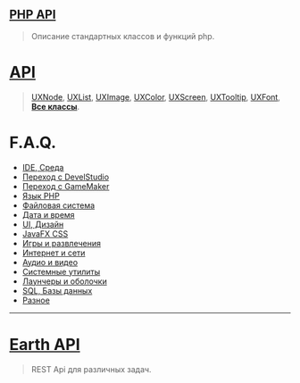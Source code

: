 [PHP API](PHP-API)
---
> Описание стандартных классов и функций php.

[API](API)
===

> [UXNode](UXNode), [UXList](UXList), [UXImage](UXImage), [UXColor](UXColor), [UXScreen](UXScreen), [UXTooltip](UXTooltip), [UXFont](UXFont), [**Все классы**](API).

F.A.Q.
=====

- [IDE, Среда](faq/IDE)
- [Переход с DevelStudio](faq/DevelNext-Migration)
- [Переход с GameMaker](faq/GameMaker-Migration)
- [Язык PHP](Язык-PHP)
- [Файловая система](Файловая-система)
- [Дата и время](Дата-и-время)
- [UI, Дизайн](UI,-Дизайн)
- [JavaFX CSS](JavaFX-CSS)
- [Игры и развлечения](Игры-и-развлечения)
- [Интернет и сети](Интернет-и-сети)
- [Аудио и видео](Аудио-и-видео)
- [Системные утилиты](Системные-утилиты)
- [Лаунчеры и оболочки](Лаунчеры-и-оболочки)
- [SQL, Базы данных](SQL,-Базы-данных)
- [Разное](Разное)

---

[Earth API](Earth-API)
===
> REST Api для различных задач.